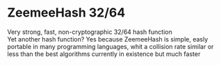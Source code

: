 # ZeemeeHash 32/64
Very strong, fast, non-cryptographic 32/64 hash function  
Yet another hash function?
Yes because ZeemeeHash is simple, easly portable in many programming languages, whit a collision rate similar or less than the best algorithms currently in existence but much faster
